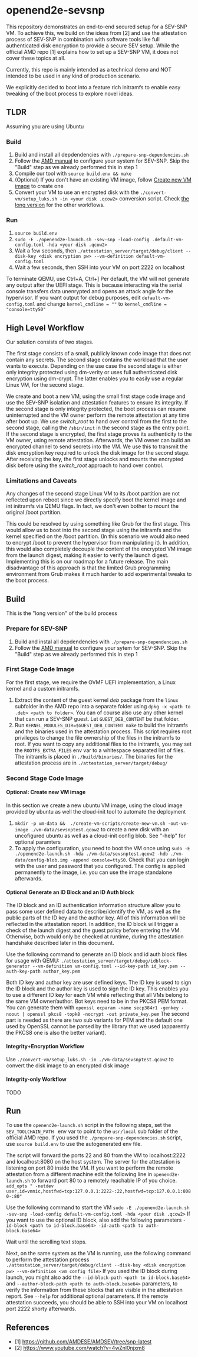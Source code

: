 # openend2e-sevsnp

This repository demonstrates an end-to-end secured setup for a SEV-SNP VM.
To achieve this, we build on the ideas from [2] and use the attestation
process of SEV-SNP in combination with software tools like full authenticated disk encryption
to provide a secure SEV setup. While the official AMD repo [1] explains how to
set up a SEV-SNP VM, it does not cover these topics at all.

Currently, this repo is mainly intended as a technical demo and NOT intended
to be used in any kind of production scenario.

We explicitly decided to boot into a feature rich initramfs to enable easy tweaking of the boot
process to explore novel ideas.

## TLDR
Assuming you are using Ubuntu

### Build

1) Build and install all depdendencies with `./prepare-snp-dependencies.sh`
2) Follow the [AMD manual](https://github.com/AMDESE/AMDSEV/tree/snp-latest) to configure your system for SEV-SNP. Skip the "Build" step as we already performed this in step 1
3) Compile our tool with `source build.env && make`
4) (Optional) If you don't have an existing VM image, follow [Create new VM image](#optional-create-new-vm-image) to create one
5) Convert your VM to use an encrypted disk with the `./convert-vm/setup_luks.sh -in <your disk .qcow2>`  conversion script. Check [the long version](#run-1) for the other workflows.

### Run
1) `source build.env`
2) `sudo -E ./openend2e-launch.sh -sev-snp -load-config .default-vm-config.toml -hda <your disk .qcow2>`
3) Wait a few seconds, then `./attestation_server/target/debug/client --disk-key <disk encryption pw> --vm-definition default-vm-config.toml`
4) Wait a few seconds, then SSH into your VM on port 2222 on localhost

To terminate QEMU, use Ctrl+A, Ctrl+]
Per default, the VM will not generate any output after the UEFI stage.
This is because interacting via the serial console transfers data unenrypted and opens an attack angle for the hypervisor.
If you want output for debug purposes, edit `default-vm-config.toml` and change `kernel_cmdline = ""` to `kernel_cmdline = "console=ttyS0"` 

## High Level Workflow
Our solution consists of two stages.

The first stage consists of a small, publicly known code image that does not
contain any secrets. 
The second stage contains the workload that the user wants to execute.
Depending on the use case the second stage is either only integrity protected using dm-verity or uses
full authenticated disk encryption using dm-crypt.
The latter enables you to easily use a regular Linux VM, for the second stage.

We create and boot a new VM, using the small first stage code image and use the SEV-SNP isolation and attestation features to ensure its integrity.
If the second stage is only integrity protected, the boot process can resume uninterrupted and the VM owner perform the remote attestation at any time after boot up.
We use *switch_root* to hand over control from the first to the second stage, calling the `/sbin/init` in the second stage as the entry point.
If the second stage is encrypted, the first stage proves its authenticity to the VM
owner, using remote attestation. Afterwards, the VM owner can build an encrypted
channel to send secrets into the VM.
We use this to transmit the disk encryption key required to unlock the disk image
for the second stage.
After receiving the key, the first stage unlocks and mounts the encrypted disk before using the *switch_root* approach to hand over control.

### Limitations and Caveats
Any changes of the second stage Linux VM to its /boot partition are not reflected upon
reboot since we directly specify boot the kernel image and int initramfs via QEMU flags.
In fact, we don't even bother to mount the original /boot partition.

This could be resolved by using something like Grub for the first stage. This would allow
us to boot into the second stage using the initramfs and the kernel specified
on the /boot partition. (In this scenario we would also need to encrypt /boot to prevent the hypervisor
from manipulating it). In addition, this would also completely decouple the content of the encrypted VM image
from the launch digest, making it easier to verify the launch digest.
Implementing this is on our roadmap for a future release. The main disadvantage of this approach is that 
the limited Grub programming environment from Grub makes it much harder to add experimental tweaks to the
boot process.


## Build
This is the "long version" of the build process

### Prepare for SEV-SNP
1) Build and instal all depdendencies with `./prepare-snp-dependencies.sh`
2) Follow the [AMD manual](https://github.com/AMDESE/AMDSEV/tree/snp-latest) to configure your sytem for SEV-SNP. Skip the "Build" step as we already performed this in step 1


### First Stage Code Image
For the first stage, we require the OVMF UEFI implementation, a Linux kernel and a custom initramfs.

1) Extract the content of the guest kernel *deb* package from the `linux` subfolder in the AMD repo into a separate folder using `dpkg -x <path to .deb> <path to folder>`. You can of course also use any other kernel that can run a SEV-SNP guest. Let `GUEST_DEB_CONTENT` be that folder.
2) Run `KERNEL_MODULES_DIR=$GUEST_DEB_CONTENT make` to build the initramfs and the binaries used in the attestation process. This script requires
root privileges to change the file ownership of the files in the initramfs to root.
If you want to copy any additional files to the initramfs, you may set the `ROOTFS_EXTRA_FILES` env var to a whitespace separated list of files. The initramfs is placed in `./build/binaries/`. The binaries for the attestation process are in
`./attestation_server/target/debug/`

### Second Stage Code Image

#### Optional: Create new VM image
In this section we create a new ubuntu VM image, using the cloud image provided by ubuntu as well the cloud-init tool to automate the deployment

1) `mkdir -p vm-data &&  ./create-vm-scripts/create-new-vm.sh -out-vm-image ./vm-data/sevsnptest.qcow2`  to create a new disk with an uncofigured ubuntu as well as a cloud-init config blob. See "-help" for optional paramters
3) To apply the configuration, you need to boot the VM once using `sudo -E ./openend2e-launch.sh -hda ./vm-data/sevsnptest.qcow2 -hdb ./vm-data/config-blob.img -append console=ttyS0`. Check that you can login with the user and password that you configured. The config is applied permanently to the image, i.e. you can use the image standalone afterwards.

#### Optional Generate an ID Block and an ID Auth block
The ID block and an ID authentication information structure allow you to pass some user defined data to describe/identify the
VM, as well as the public parts of the ID key and the author key. All of this information will be reflected
in the attestation report. In addition, the ID block will trigger a check of the launch digest and the guest policy before entering the VM.
Otherwise, both would only be checked at runtime, during the attestation handshake described later in this document.

Use the following command to generate an ID block and id auth block files for usage with QEMU:
`./attestation_server/target/debug/idblock-generator --vm-definition vm-config.toml --id-key-path id_key.pem --auth-key-path author_key.pem`

Both ID key and author key are user defined keys. The ID key is used to sign the ID block and the author key is used to sign the ID key.
This enables you to use a different ID key for each VM while reflecting that all VMs belong to the same VM owner/author.
Bot keys need to be in the PKCS8 PEM format. You can generate them with
`openssl ecparam -name secp384r1 -genkey -noout | openssl pkcs8 -topk8 -nocrypt -out private_key.pem`
The second part is needed as there are two sub variants for PEM and the default one used
by OpenSSL cannot be parsed by the library that we used (apparently the PKCS8 one is also the
better variant).


#### Integrity+Encryption Workflow
Use `./convert-vm/setup_luks.sh -in ./vm-data/sevsnptest.qcow2` to convert the disk image
to an encrypted disk image

#### Integrity-only Workflow
TODO

## Run
To use the `openend2e-launch.sh` script in the following steps, set the 
`SEV_TOOLCHAIN_PATH ` env var to point to the `usr/local` sub folder of the official AMD repo.
If you used the `./prepare-snp-dependencies.sh` script, use `source build.env` to use the autogenerated env file.

The script will forward the ports 22 and 80 from the VM to localhost:2222 and localhost:8080 on the host system. The server for the attestation is listening
on port 80 inside the VM. If you want to perform the remote attestation from a different machine edit the following line in `openend2e-launch.sh` to forward port 80 to a remotely reachable IP of you choice.
`add_opts " -netdev user,id=vmnic,hostfwd=tcp:127.0.0.1:2222-:22,hostfwd=tcp:127.0.0.1:8080-:80"` 

Use the following command to start the VM
`sudo -E ./openend2e-launch.sh -sev-snp -load-config default-vm-config.toml -hda <your disk .qcow2>`
If you want to use the optional ID block, also add the following parameters
`-id-block <path to id-block.base64> -id-auth <path to auth-block.base64>`

Wait until the scrolling text stops.

Next, on the same system as the VM is running, use the following command to perform the attestation process
`./attestation_server/target/debug/client --disk-key <disk encryption pw> --vm-definition <vm config file>`
If you used the ID block during launch, you might also add the `--id-block-path <path to id-block.base64>` and `--author-block-path <path to auth-block.base64>` parameters, to verify the information from these blocks that are visible in the attestation report.
See `--help` for additional optional parameters. 
If the remote attestation succeeds, you should be able to SSH into your VM
on localhost port 2222 shorty afterwards.

## References
- [1] https://github.com/AMDESE/AMDSEV/tree/snp-latest
- [2] https://www.youtube.com/watch?v=4wZnl0njxm8
